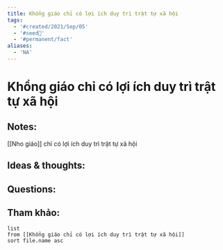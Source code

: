 ```yaml
---
title: Khổng giáo chỉ có lợi ích duy trì trật tự xã hội
tags:
  - '#created/2021/Sep/05'
  - '#seed🥜'
  - '#permanent/fact'
aliases:
  - 'NA'
---
```

# Khổng giáo chỉ có lợi ích duy trì trật tự xã hội

## Notes:
[[Nho giáo]] chỉ có lợi ích duy trì trật tự xã hội

## Ideas & thoughts:

## Questions:


## Tham khảo:
```dataview
list
from [[Khổng giáo chỉ có lợi ích duy trì trật tự xã hội]]
sort file.name asc
```